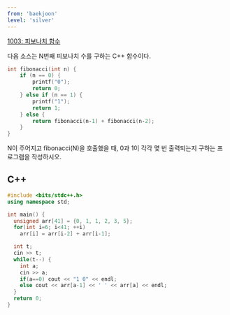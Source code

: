 ```yaml
---
from: 'baekjoon'
level: 'silver'
---
```



[1003: 피보나치 함수](https://www.acmicpc.net/problem/1003)

다음 소스는 N번째 피보나치 수를 구하는 C++ 함수이다.

```cpp
int fibonacci(int n) {
    if (n == 0) {
        printf("0");
        return 0;
    } else if (n == 1) {
        printf("1");
        return 1;
    } else {
        return fibonacci(n‐1) + fibonacci(n‐2);
    }
}
```
N이 주어지고 fibonacci(N)을 호출했을 때, 0과 1이 각각 몇 번 출력되는지 구하는 프로그램을 작성하시오.


## C++

```cpp
#include <bits/stdc++.h>
using namespace std;

int main() {
  unsigned arr[41] = {0, 1, 1, 2, 3, 5};
  for(int i=6; i<41; ++i) 
    arr[i] = arr[i-2] + arr[i-1];

  int t;
  cin >> t;
  while(t--) {
    int a;
    cin >> a;
    if(a==0) cout << "1 0" << endl;
    else cout << arr[a-1] << ' ' << arr[a] << endl;
  }
  return 0;
}
```